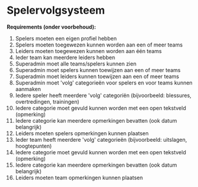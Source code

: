 # Spelervolgsysteem

**Requirements (onder voorbehoud):**

1. Spelers moeten een eigen profiel hebben
2. Spelers moeten toegewezen kunnen worden aan een of meer teams
3. Leiders moeten toegewezen kunnen worden aan één teams
4. Ieder team kan meerdere leiders hebben
5. Superadmin moet alle teams/spelers kunnen zien
6. Superadmin moet spelers kunnen toewijzen aan een of meer teams
7. Superadmin moet leiders kunnen toewijzen aan een of meer teams
8. Superadmin moet 'volg' categorieën voor spelers en voor teams kunnen aanmaken
8. Iedere speler heeft meerdere 'volg' categoriën (bijvoorbeeld: blessures, overtredingen, trainingen)
9. Iedere categorie moet gevuld kunnen worden met een open tekstveld (opmerking)
10. Iedere categorie kan meerdere opmerkingen bevatten (ook datum belangrijk)
11. Leiders moeten spelers opmerkingen kunnen plaatsen
12. Ieder team heeft meerdere 'volg' categorieën (bijvoorbeeld: uitslagen, hoogtepunten)
13. Iedere categorie moet gevuld kunnen worden met een open tekstveld (opmerking)
14. Iedere categorie kan meerdere opmerkingen bevatten (ook datum belangrijk)
15. Leiders moeten team opmerkingen kunnen plaatsen
